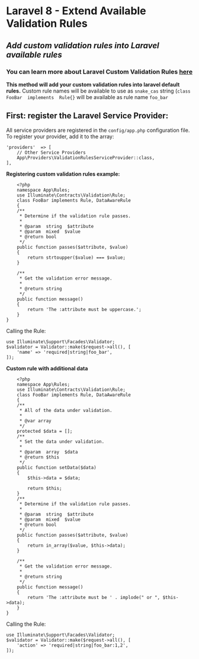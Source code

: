 
# Laravel 8 - Extend Available Validation Rules
## _Add custom validation rules into Laravel available rules_

 
### You can learn more about Laravel Custom Validation Rules [here](https://laravel.com/docs/8.x/validation#custom-validation-rules)

  
**This method will add your custom validation rules into laravel default rules.**
Custom rule names will be available to use as `snake_cas` string (`class  FooBar  implements  Rule{}` will be available as rule name `foo_bar` 

## First: register the Laravel Service Provider:

All service providers are registered in the `config/app.php` configuration file.
To register your provider, add it to the array:

    'providers'  => [    
	    // Other Service Providers    
	    App\Providers\ValidationRulesServiceProvider::class,    
    ],

**Registering custom validation rules example:**

        <?php 
	    namespace App\Rules; 
	    use Illuminate\Contracts\Validation\Rule;
	    class FooBar implements Rule, DataAwareRule
	    {
	    /**
         * Determine if the validation rule passes.
         *
         * @param  string  $attribute
         * @param  mixed  $value
         * @return bool
         */
        public function passes($attribute, $value)
        {
            return strtoupper($value) === $value;
        }
     
        /**
         * Get the validation error message.
         *
         * @return string
         */
        public function message()
        {
            return 'The :attribute must be uppercase.';
        }
    }

Calling the Rule:

    use Illuminate\Support\Facades\Validator;     
    $validator = Validator::make($request->all(), [
        'name' => 'required|string|foo_bar',
    ]);

**Custom rule with additional data**

        <?php 
	    namespace App\Rules; 
	    use Illuminate\Contracts\Validation\Rule;
	    class FooBar implements Rule, DataAwareRule
	    {
	    /**
	     * All of the data under validation.
	     *
	     * @var array
	     */
	    protected $data = [];	 
	    /**
	     * Set the data under validation.
	     *
	     * @param  array  $data
	     * @return $this
	     */
	    public function setData($data)
	    {
	        $this->data = $data;
	 
	        return $this;
	    }
	    /**
         * Determine if the validation rule passes.
         *
         * @param  string  $attribute
         * @param  mixed  $value
         * @return bool
         */
        public function passes($attribute, $value)
        {	        
            return in_array($value, $this->data);
        }
     
        /**
         * Get the validation error message.
         *
         * @return string
         */
        public function message()
        {
            return 'The :attribute must be ' . implode(" or ", $this->data);
        }
    }

Calling the Rule:

    use Illuminate\Support\Facades\Validator;     
    $validator = Validator::make($request->all(), [
        'action' => 'required|string|foo_bar:1,2',
    ]);
